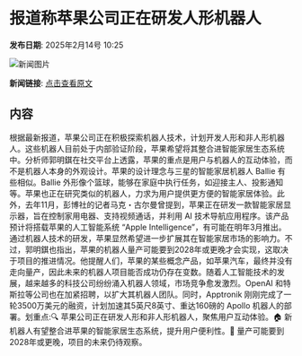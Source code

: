 # ​报道称苹果公司正在研发人形机器人

**发布日期**: 2025年2月14号 10:25

![新闻图片](https://pic.chinaz.com/picmap/202011091027596208_5.jpg)

**新闻链接**: [点击查看原文](https://www.aibase.com/zh/news/15371)

## 内容

根据最新报道，苹果公司正在积极探索机器人技术，计划开发人形和非人形机器人。这些机器人目前处于内部验证阶段，苹果希望将其整合进智能家居生态系统中。分析师郭明錤在社交平台上透露，苹果的重点是用户与机器人的互动体验，而不是机器人本身的外观设计。苹果的设计理念与三星的智能家居机器人 Ballie 有些相似。Ballie 外形像个篮球，能够在家庭中执行任务，如迎接主人、投影通知等。苹果也正在研究类似的机器人，力求为用户提供更方便的智能家居体验。此外，去年11月，彭博社的记者马克・古尔曼曾提到，苹果正在研发一款智能家居显示器，旨在控制家用电器、支持视频通话，并利用 AI 技术导航应用程序。该产品预计将搭载苹果的人工智能系统 “Apple Intelligence”，有可能在明年3月推出。通过机器人技术的研发，苹果显然希望进一步扩展其在智能家居市场的影响力。不过，郭明錤也指出，苹果的机器人量产可能要到2028年或更晚才会实现，这取决于项目的推进情况。他提醒人们，苹果的某些概念产品，如苹果汽车，最终并没有走向量产，因此未来的机器人项目能否成功仍存在变数。随着人工智能技术的发展，越来越多的科技公司纷纷涌入机器人领域，市场竞争愈发激烈。OpenAI 和特斯拉等公司也在加紧招聘，以扩大其机器人团队。同时，Apptronik 刚刚完成了一轮3500万美元的融资，计划加速其5英尺8英寸、重达160磅的 Apollo 机器人的部署。划重点:🔍 苹果公司正在研发人形和非人形机器人，聚焦用户互动体验。🏠 新机器人有望整合进苹果的智能家居生态系统，提升用户便利性。📅 量产可能要到2028年或更晚，项目的未来仍待观察。
